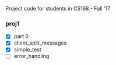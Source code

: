 Project code for students in CS168 - Fall '17

### proj1
- [X] part 0
- [X] client_split_messages
- [X] simple_test
- [ ] error_handling
